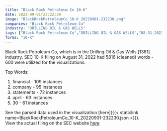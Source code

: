 ```yaml
---
title: "Black Rock Petroleum Co 10-K"
date: 2022-09-01T23:22:30
image: "BlackRockPetroleumCo_10-K_20220901-232230.png"
companies: "Black Rock Petroleum Co"
industry: "DRILLING OIL & GAS WELLS"
tags: ["Black Rock Petroleum Co","DRILLING OIL & GAS WELLS","08-31-2022","10-K"]
forms: "10-K"
---
```

Black Rock Petroleum Co, which is in the Drilling Oil & Gas Wells [1381] industry, SEC 10-K filing on August 31, 2022 had 5816 (cleaned) words - 600 were utilized for the visualizations.

Top Words:
1. financial - 109 instances
2. company - 95 instances
3. statements - 72 instances
4. april - 63 instances
5. 30 - 61 instances


See the parsed data used in the visualization [here]({{< staticlink name=BlackRockPetroleumCo_10-K_20220901-232230.json >}}).  
View the actual filing on the SEC website [here](https://www.sec.gov/Archives/edgar/data/1580095/0001213900-22-052708.txt)